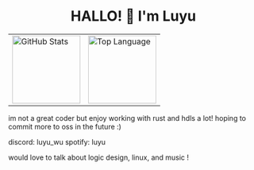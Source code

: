 <h1 align="center">HALLO! 👋 I'm Luyu</h1>

<div align="center">

<table>
<tr>
<td><a href="#--------"><img height="137px" align="center" alt="GitHub Stats" src="https://github-readme-stats.vercel.app/api?username=luyu-wu&layout=compact&include_all_commits=true&locale=cn$hide_rank=true"/></a></td>
<td><a href="#--------"><img height="137px" align="center" alt="Top Language" src="https://github-readme-stats.vercel.app/api/top-langs/?username=luyu-wu&layout=compact&theme=transparent&locale=cn"/></a></td>
</tr>
</table>
</div>

im not a great coder but enjoy working with rust and hdls a lot!
hoping to commit more to oss in the future :)

discord: luyu_wu
spotify: luyu

would love to talk about logic design, linux, and music !
